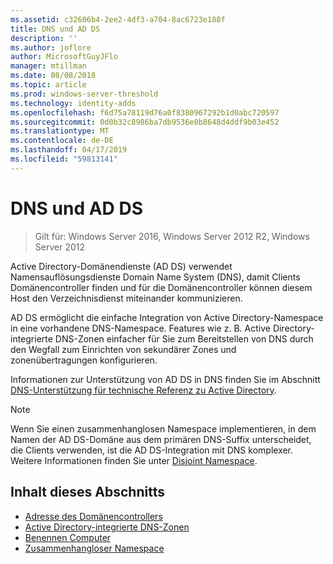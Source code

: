```yaml
---
ms.assetid: c32606b4-2ee2-4df3-a704-8ac6723e188f
title: DNS und AD DS
description: ''
ms.author: joflore
author: MicrosoftGuyJFlo
manager: mtillman
ms.date: 08/08/2018
ms.topic: article
ms.prod: windows-server-threshold
ms.technology: identity-adds
ms.openlocfilehash: f6d75a78119d76a0f8380967292b1d0abc720597
ms.sourcegitcommit: 0d0b32c8986ba7db9536e0b8648d4ddf9b03e452
ms.translationtype: MT
ms.contentlocale: de-DE
ms.lasthandoff: 04/17/2019
ms.locfileid: "59813141"
---
```

# <a name="dns-and-ad-ds"></a>DNS und AD DS

>Gilt für: Windows Server 2016, Windows Server 2012 R2, Windows Server 2012

Active Directory-Domänendienste (AD DS) verwendet Namensauflösungsdienste Domain Name System (DNS), damit Clients Domänencontroller finden und für die Domänencontroller können diesem Host den Verzeichnisdienst miteinander kommunizieren.  
  
AD DS ermöglicht die einfache Integration von Active Directory-Namespace in eine vorhandene DNS-Namespace. Features wie z. B. Active Directory-integrierte DNS-Zonen einfacher für Sie zum Bereitstellen von DNS durch den Wegfall zum Einrichten von sekundärer Zones und zonenübertragungen konfigurieren.  
  
Informationen zur Unterstützung von AD DS in DNS finden Sie im Abschnitt [DNS-Unterstützung für technische Referenz zu Active Directory](https://go.microsoft.com/fwlink/?LinkID=48147).  
  
> [!NOTE]  
> Wenn Sie einen zusammenhanglosen Namespace implementieren, in dem Namen der AD DS-Domäne aus dem primären DNS-Suffix unterscheidet, die Clients verwenden, ist die AD DS-Integration mit DNS komplexer. Weitere Informationen finden Sie unter [Disjoint Namespace](../../ad-ds/plan/../../ad-ds/plan/Disjoint-Namespace.md).  
  
## <a name="in-this-section"></a>Inhalt dieses Abschnitts  
  
- [Adresse des Domänencontrollers](../../ad-ds/plan/Domain-Controller-Location.md)  
- [Active Directory-integrierte DNS-Zonen](../../ad-ds/plan/Active-Directory-Integrated-DNS-Zones.md)  
- [Benennen Computer](../../ad-ds/plan/Computer-Naming.md)  
- [Zusammenhangloser Namespace](../../ad-ds/plan/../../ad-ds/plan/Disjoint-Namespace.md)  
